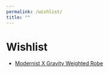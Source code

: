 ```yaml
---
permalink: /wishlist/
title: ""
---
```


# Wishlist
- <a href="https://gravityblankets.com/products/modernist-x-gravity-weighted-robe" target="_blank">Modernist X Gravity Weighted Robe</a>